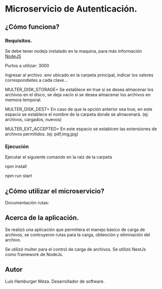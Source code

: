 # Microservicio de Autenticación.

## ¿Cómo funciona?

### Requisitos.

Se debe tener nodejs instalado en la maquina, para más información [NodeJS](https://nodejs.org/en/)

Purtos a utilizar: 3000

Ingresar al archivo .env ubicado en la carpeta principal, indicar los valores correspondietes a cada clave...

MULTER_DISK_STORAGE= Se establece en true si se desea almacenar los archivos en el disco, se deja vacío si se desea almacenar los archivos en memora temporal.

MULTER_DISK_DEST= En caso de que la opción anterior sea true, en este espacio se establece el nombre de la carpeta donde se almacenará. (ej: archivos, cargados, nuevos)

MULTER_EXT_ACCEPTED= En este espacio se establcen las extensiones de archivos permitidos. (ej: pdf,img,jpg)


### Ejecución

Ejecutar el siguiente comando en la raiz de la carpeta

npm install

npm run start

## ¿Cómo utilizar el microservicio?

Documentación rutas:


## Acerca de la aplicación.

Se realizó una aplicación que permitiera el manejo básico de carga de archivos, se contruyeron rutas para la carga, obtención y eliminación del archivo.

Se utilizó multer para el control de carga de archivos.
Se utilizó NestJs como framework de NodeJs.


## Autor

Luis Hamburger Meza.
Desarrollador de software.

